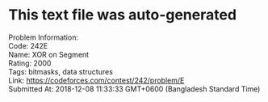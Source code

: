 # This text file was auto-generated  
  
Problem Information:  
Code: 242E  
Name: XOR on Segment  
Rating: 2000  
Tags: bitmasks, data structures  
Link: https://codeforces.com/contest/242/problem/E  
Submitted At: 2018-12-08 11:33:33 GMT+0600 (Bangladesh Standard Time)  
